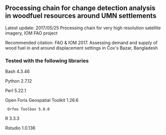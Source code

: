 ## Processing chain for change detection analysis in woodfuel resources around UMN settlements
Latest update: 2017/05/25
Processing chain for very high resolution satellite imagery, IOM FAO project

Recommended citation: FAO & IOM 2017. Assessing demand and supply of wood fuel in and around displacement settings in Cox's Bazar, Bangladesh 

### Tested with the following libraries

   Bash 4.3.46
   
   Python 2.7.12
   
   Perl 5.22.1
   
   Open Foris Geospatial Toolkit 1.26.6
   
	 Orfeo Toolbox 5.8.0
	 
   R 3.3.3
   
   Rstudio 1.0.136


